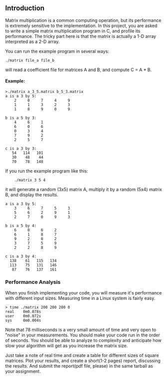 ## Introduction

Matrix multiplication is a common computing operation, but its performance is extremely sensitive to the implementation. In this project, you are asked to write a simple matrix multiplication program in C, and profile its performance. The tricky part here is that the matrix is actually a 1-D array interpreted as a 2-D array.

You can run the example program in several ways:
```
./matrix file_a file_b
```
will read a coefficient file for matrices A and B, and compute C = A * B.

#### Example:
```
>./matrix a_3_5.matrix b_5_3.matrix
a is a 3 by 5:
    2     0     7     4     9 
    1     1     3     2     3 
    1     8     9     0     9 

b is a 5 by 3:
    4     6     1 
    6     0     6 
    0     3     4 
    7     9     2 
    2     5     7 

c is a 3 by 3:
   54   114   101 
   30    48    44 
   70    78   148 
```

If you run the example program like this:
```
	./matrix 3 5 4
```
it will generate a random (3x5) matrix A, multiply it by a random (5x4) matrix B, and display the results.

```
a is a 3 by 5:
    3     6     7     5     3 
    5     6     2     9     1 
    2     7     0     9     3 

b is a 5 by 4:
    6     0     6     2 
    6     1     8     7 
    9     2     0     2 
    3     7     5     9 
    2     2     8     9 

c is a 3 by 4:
  138    61   115   134 
  113    75   131   146 
   87    76   137   161 
```

### Performance Analysis

When you finish implementing your code, you will measure it's performance with different input sizes. Measuring time in a Linux system is fairly easy.

```
> time ./matrix 200 200 200 0
real    0m0.078s
user    0m0.072s
sys     0m0.004s
```
Note that 78 milliseconds is a very small amount of time and very open to "noise" in your measurements. You should make your code run in the order of seconds. You should be able to analyze to complexity and anticipate how slow your algorithm will get as you increase the matrix size. 

Just take a note of real time and create a table for different sizes of square matrices. Plot your results, and create a short(1-2 pages) report, discussing the results. And submit the report(pdf file, please) in the same tarball as your assignment.
